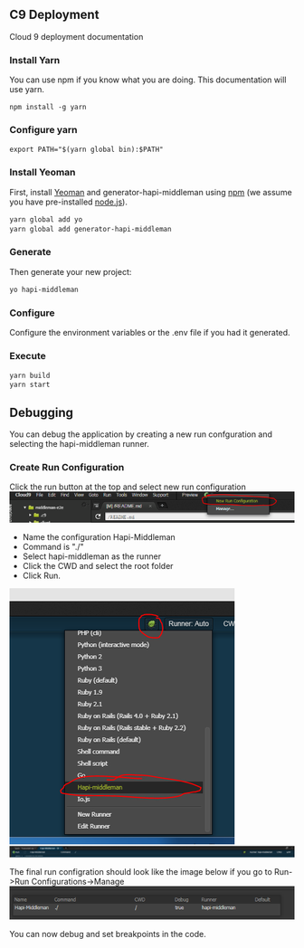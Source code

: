 ## C9 Deployment
Cloud 9 deployment documentation


### Install Yarn
You can use npm if you know what you are doing.  This documentation will use yarn.
```
npm install -g yarn
```

### Configure yarn
```
export PATH="$(yarn global bin):$PATH"
```

### Install Yeoman
First, install [Yeoman](http://yeoman.io) and generator-hapi-middleman using [npm](https://www.npmjs.com/) (we assume you have pre-installed [node.js](https://nodejs.org/)).

```bash
yarn global add yo
yarn global add generator-hapi-middleman
```

### Generate 
Then generate your new project:

```bash
yo hapi-middleman
```

### Configure
Configure the environment variables or the .env file if you had it generated.

### Execute
```
yarn build
yarn start  
```

## Debugging
You can debug the application by creating a new run confguration and selecting the hapi-middleman runner.

### Create Run Configuration
Click the run button at the top and select new run configuration
![Run Configuration1][rc1]
* Name the configuration Hapi-Middleman
* Command is "./"
* Select hapi-middleman as the runner
* Click the CWD and select the root folder
* Click Run.

![Run Configuration2][rc2]![Run Configuration3][rc3]

The final run configration should look like the image below if you go to Run->Run Configurations->Manage
![Run Configuration4][rc4]

You can now debug and set breakpoints in the code.


[rc1]: ../assets/img/C9/rc1.png "Run configuration 1"
[rc2]: ../assets/img/C9/rc2.png "Run configuration 2"
[rc3]: ../assets/img/C9/rc3.png "Run configuration 3"
[rc4]: ../assets/img/C9/final.png "Run configuration 4"
